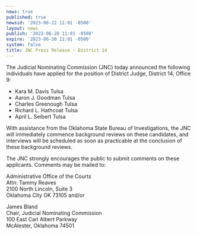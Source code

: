 ```yaml
---
news: true
published: true
newsid: '2023-06-22 11:01 -0500'
layout: news
publish: '2023-06-20 11:01 -0500'
expire: '2023-06-30 11:01 -0500'
system: false
title: JNC Press Release - District 14
---
```

The Judicial Nominating Commission (JNC) today announced the following individuals have applied for the position of District Judge, District 14, Office 9:

- Kara M. Davis Tulsa
- Aaron J. Goodman Tulsa
- Charles Greenough Tulsa
- Richard L. Hathcoat Tulsa
- April L. Seibert Tulsa

With assistance from the Oklahoma State Bureau of Investigations, the JNC will immediately commence background reviews on these candidates, and interviews will be scheduled as soon as practicable at the conclusion of these background reviews.

The JNC strongly encourages the public to submit comments on these applicants. Comments may be
mailed to:

Administrative Office of the Courts  
Attn: Tammy Reaves  
2100 North Lincoln, Suite 3  
Oklahoma City OK 73105 and/or

James Bland  
Chair, Judicial Nominating Commission  
100 East Carl Albert Parkway    
McAlester, Oklahoma 74501
